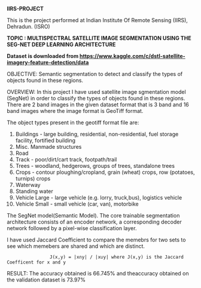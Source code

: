  **IIRS-PROJECT**

This is the project performed at Indian Institute Of Remote Sensing (IIRS), Dehradun. (ISRO)

**TOPIC : MULTISPECTRAL SATELLITE IMAGE SEGMENTATION
USING THE SEG-NET DEEP LEARNING ARCHITECTURE**

**Dataset is downloaded from https://www.kaggle.com/c/dstl-satellite-imagery-feature-detection/data**

OBJECTIVE:  Semantic segmentation to detect and classify the types of objects found in these regions.

OVERVIEW:   In this project I have used satellite image sgmentation model (SegNet) in order to classify the types of objects found in these regions. 
There are 2 band images in the given dataset format that is 3 band and 16 band images where the image format is GeoTiff format.

The object types present in the geotiff format file are:
1. Buildings - large building, residential, non-residential, fuel storage facility, fortified building
2. Misc. Manmade structures 
3. Road 
4. Track - poor/dirt/cart track, footpath/trail
5. Trees - woodland, hedgerows, groups of trees, standalone trees
7. Crops - contour ploughing/cropland, grain (wheat) crops, row (potatoes, turnips) crops
8. Waterway 
9. Standing water
10. Vehicle Large - large vehicle (e.g. lorry, truck,bus), logistics vehicle
11. Vehicle Small - small vehicle (car, van), motorbike

The SegNet model(Semantic Model). The core trainable segmentation architecture consists of an encoder network, a corresponding decoder network followed by a pixel-wise classification layer. 

I have used Jaccard Coefficient to compare the memebrs for two sets to see which memebers are shared and which are distinct.
                    
                    J(x,y) = |x∩y| / |x∪y| where J(x,y) is the Jaccard Coefficent for x and y



RESULT: The accuracy obtained is 66.745% and theaccuracy obtained on the validation dataset is 73.97%


